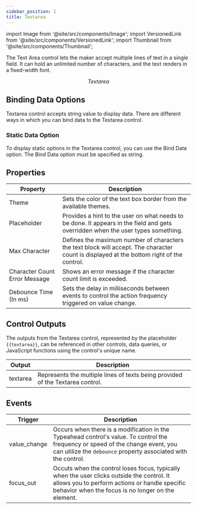 ```yaml
---
sidebar_position: 1
title: Textarea
---
```


import Image from '@site/src/components/Image'; import VersionedLink from '@site/src/components/VersionedLink'; import
Thumbnail from '@site/src/components/Thumbnail';

The Text Area control lets the maker accept multiple lines of text in a single field. It can hold an unlimited number of characters, and the text renders in a fixed-width font. 

<figure>
  <Thumbnail src="/img/reference/controls/textarea/preview.JPEG" alt="Textarea" />
  <figcaption align = "center"><i>Textarea</i></figcaption>
</figure>


## Binding Data Options

Textarea control accepts string value to display data. There are different ways in which you can bind data to the Textarea control.

### Static Data Option

To display static options in the Textarea control, you can use the Bind Data option. The Bind Data option must be specified as string. 



## Properties

| Property                  | Description                                                                                                                         |
|---------------------------|-------------------------------------------------------------------------------------------------------------------------------------|
| Theme                     | Sets the color of the text box border from the available themes.                                                                     |
| Placeholder               | Provides a hint to the user on what needs to be done. It appears in the field and gets overridden when the user types something.     |
| Max Character             | Defines the maximum number of characters the text block will accept. The character count is displayed at the bottom right of the control. |
| Character Count Error Message | Shows an error message if the character count limit is exceeded.                                                                    |
| Debounce Time (In ms)     | Sets the delay in milliseconds between events to control the action frequency triggered on value change.                          |

## Control Outputs

The outputs from the Textarea control, represented by the placeholder `{{textarea}}`, can be referenced in other controls, data queries, or JavaScript functions using the control's unique name.

| Output       | Description                                                                                                  |
|--------------|--------------------------------------------------------------------------------------------------------------|
| textarea    | Represents the multiple lines of texts being provided of the Textarea control.                        |

## Events

| Trigger                   | Description                                                                             |
|--------------------------|-----------------------------------------------------------------------------------------|
| value_change                | Occurs when there is a modification in the Typeahead control's value. To control the frequency or speed of the change event, you can utilize the `debounce` property associated with the control. |
| focus_out       | Occuts when the control loses focus, typically when the user clicks outside the control. It allows you to perform actions or handle specific behavior when the focus is no longer on the element. |